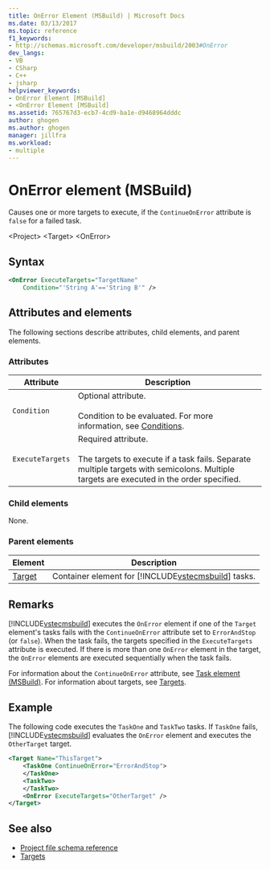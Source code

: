 ```yaml
---
title: OnError Element (MSBuild) | Microsoft Docs
ms.date: 03/13/2017
ms.topic: reference
f1_keywords:
- http://schemas.microsoft.com/developer/msbuild/2003#OnError
dev_langs:
- VB
- CSharp
- C++
- jsharp
helpviewer_keywords:
- OnError Element [MSBuild]
- <OnError Element [MSBuild]
ms.assetid: 765767d3-ecb7-4cd9-ba1e-d9468964dddc
author: ghogen
ms.author: ghogen
manager: jillfra
ms.workload:
- multiple
---
```

# OnError element (MSBuild)
Causes one or more targets to execute, if the `ContinueOnError` attribute is `false` for a failed task.

 \<Project>
 \<Target>
 \<OnError>

## Syntax

```xml
<OnError ExecuteTargets="TargetName"
    Condition="'String A'=='String B'" />
```

## Attributes and elements
 The following sections describe attributes, child elements, and parent elements.

### Attributes

|Attribute|Description|
|---------------|-----------------|
|`Condition`|Optional attribute.<br /><br /> Condition to be evaluated. For more information, see [Conditions](../msbuild/msbuild-conditions.md).|
|`ExecuteTargets`|Required attribute.<br /><br /> The targets to execute if a task fails. Separate multiple targets with semicolons. Multiple targets are executed in the order specified.|

### Child elements
 None.

### Parent elements

| Element | Description |
| - | - |
| [Target](../msbuild/target-element-msbuild.md) | Container element for [!INCLUDE[vstecmsbuild](../extensibility/internals/includes/vstecmsbuild_md.md)] tasks. |

## Remarks
 [!INCLUDE[vstecmsbuild](../extensibility/internals/includes/vstecmsbuild_md.md)] executes the `OnError` element if one of the `Target` element's tasks fails with the `ContinueOnError` attribute set to `ErrorAndStop` (or `false`). When the task fails, the targets specified in the `ExecuteTargets` attribute is executed. If there is more than one `OnError` element in the target, the `OnError` elements are executed sequentially when the task fails.

 For information about the `ContinueOnError` attribute, see [Task element (MSBuild)](../msbuild/task-element-msbuild.md). For information about targets, see [Targets](../msbuild/msbuild-targets.md).

## Example
 The following code executes the `TaskOne` and `TaskTwo` tasks. If `TaskOne` fails, [!INCLUDE[vstecmsbuild](../extensibility/internals/includes/vstecmsbuild_md.md)] evaluates the `OnError` element and executes the `OtherTarget` target.

```xml
<Target Name="ThisTarget">
    <TaskOne ContinueOnError="ErrorAndStop">
    </TaskOne>
    <TaskTwo>
    </TaskTwo>
    <OnError ExecuteTargets="OtherTarget" />
</Target>
```

## See also
- [Project file schema reference](../msbuild/msbuild-project-file-schema-reference.md)
- [Targets](../msbuild/msbuild-targets.md)
